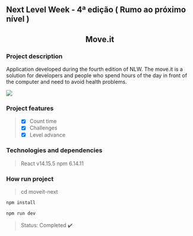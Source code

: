 ## Next Level Week - 4ª edição ( Rumo ao próximo nível )

<h2 align="center">Move.it</h2>

### Project description

> <p text-align="justify" width="100">
  Application developed during the fourth edition of NLW. The move.it is a solution for developers and people who spend hours of the day in front of the computer and need to     avoid health problems.
</p>

<img src="https://github.com/kelyAna/moveit-nlw4/blob/main/moveit.PNG" />

### Project features

> - [X] Count time
> - [X] Challenges
> - [X] Level advance

### Technologies and dependencies

> React v14.15.5
> npm 6.14.11

### How run project

> cd moveit-next
```bash
npm install
```
```bash
npm run dev
```
> Status: Completed :heavy_check_mark:
